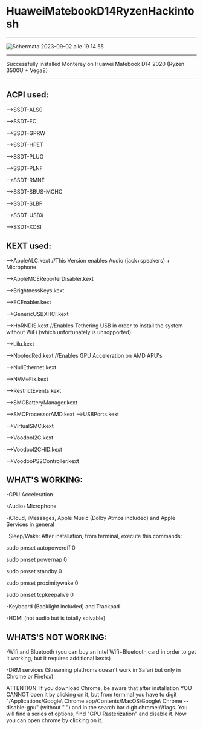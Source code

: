 # HuaweiMatebookD14RyzenHackintosh
---------------------------------------------------------------


![Schermata 2023-09-02 alle 19 14 55](https://github.com/francescotambani/HuaweiMatebookD14RyzenHackintosh/assets/36541427/ea4287e8-283e-4790-b838-5aa0d6df75d1)




-------------------------------------

Successfully installed Monterey on Huawei Matebook D14 2020 (Ryzen 3500U + Vega8)

----------------------------------------------------------------------------------------------------
ACPI used:
----------------------------------------------------------------------------------------------------
 -->SSDT-ALS0
 
 -->SSDT-EC
 
 -->SSDT-GPRW
 
 -->SSDT-HPET
 
 -->SSDT-PLUG
 
 -->SSDT-PLNF
 
 -->SSDT-RMNE
 
 -->SSDT-SBUS-MCHC
 
 -->SSDT-SLBP
 
 -->SSDT-USBX
 
 -->SSDT-XOSI
 
 
KEXT used:
----------------------------------------------------------------------------------------------------
 -->AppleALC.kext //This Version enables Audio (jack+speakers) + Microphone
 
 -->AppleMCEReporterDisabler.kext
 
 -->BrightnessKeys.kext
 
 -->ECEnabler.kext
 
 -->GenericUSBXHCI.kext
 
 -->HoRNDIS.kext //Enables Tethering USB in order to install the system without WiFi (which unfortunately is unsopported)
 
 -->Lilu.kext
 
 -->NootedRed.kext //Enables GPU Acceleration on AMD APU's
 
 -->NullEthernet.kext
 
 -->NVMeFix.kext
 
 -->RestrictEvents.kext
 
 -->SMCBatteryManager.kext
 
 -->SMCProcessorAMD.kext
 -->USBPorts.kext
 
 -->VirtualSMC.kext
 
 -->VoodooI2C.kext
 
 -->VoodooI2CHID.kext
 
 -->VoodooPS2Controller.kext
 

WHAT'S WORKING:
----------------------------------------------------------------------------------------------------
-GPU Acceleration

-Audio+Microphone

-iCloud, iMessages, Apple Music (Dolby Atmos included) and Apple Services in general

-Sleep/Wake: After installation, from terminal, execute this commands: 

sudo pmset autopoweroff 0

sudo pmset powernap 0

sudo pmset standby 0

sudo pmset proximitywake 0

sudo pmset tcpkeepalive 0

-Keyboard (Backlight included) and Trackpad

-HDMI (not audio but is totally solvable)

WHATS'S NOT WORKING:
----------------------------------------------------------------------------------------------------
-Wifi and Bluetooth (you can buy an Intel Wifi+Bluetooth card in order to get it working, but it requires additional kexts)

-DRM services (Streaming platfroms doesn't work in Safari but only in Chrome or Firefox)

 ATTENTION: If you download Chrome, be aware that after installation YOU CANNOT open it by clicking on it, but from terminal you have to digit "/Applications/Google\ Chrome.app/Contents/MacOS/Google\ Chrome --disable-gpu" (without " ") and in the search bar digit chrome://flags. You will find a series of options, find "GPU Rasterization" and disable it. Now you can open chrome by clicking on it.

